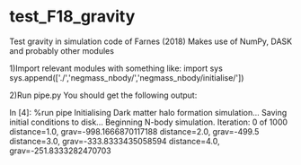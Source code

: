 # test_F18_gravity
Test gravity in simulation code of Farnes (2018)
Makes use of NumPy, DASK and probably other modules

1)Import relevant modules with something like:
import sys
sys.append(['./','negmass_nbody/','negmass_nbody/initialise/'])

2)Run pipe.py
  You should get the following output:
  
In [4]: %run pipe
Initialising Dark matter halo formation simulation...
Saving initial conditions to disk...
Beginning N-body simulation. Iteration: 0 of 1000
distance=1.0, grav=-998.1666870117188
distance=2.0, grav=-499.5
distance=3.0, grav=-333.8333435058594
distance=4.0, grav=-251.8333282470703
